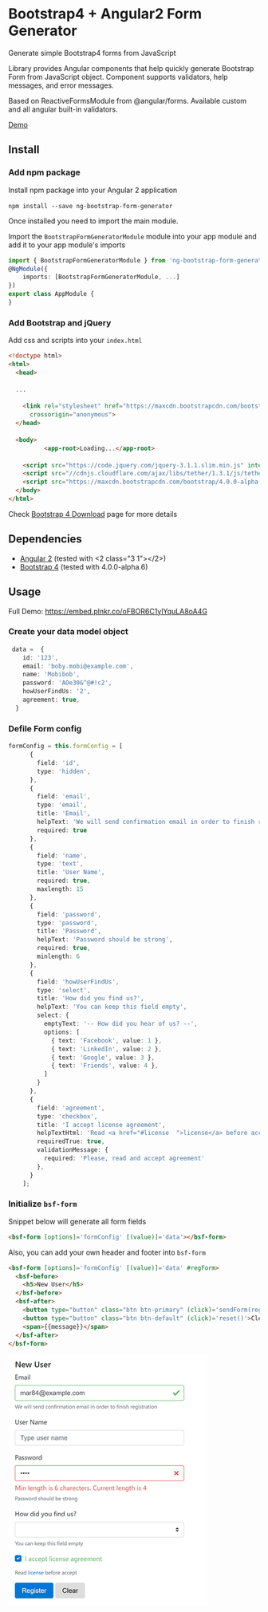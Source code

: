 
# Bootstrap4 + Angular2 Form Generator

Generate simple Bootstrap4 forms from JavaScript

Library provides Angular components that help quickly generate Bootstrap Form from JavaScript object. 
Component supports validators, help messages, and error messages. 

Based on ReactiveFormsModule from @angular/forms.
Available custom and all angular built-in validators.

[Demo](https://embed.plnkr.co/oFBOR6C1ylYquLA8oA4G) 

## Install

### Add npm package
Install npm package into your Angular 2 application

`npm install --save ng-bootstrap-form-generator`

Once installed you need to import the main module.

Import the `BootstrapFormGeneratorModule` module into your app module and add it to your app module's imports
```typescript
import { BootstrapFormGeneratorModule } from 'ng-bootstrap-form-generator';
@NgModule({
    imports: [BootstrapFormGeneratorModule, ...]
})
export class AppModule {
} 
```

### Add Bootstrap and jQuery

Add css and scripts into your `index.html`
```html
<!doctype html>
<html>
  <head>

  ...

    <link rel="stylesheet" href="https://maxcdn.bootstrapcdn.com/bootstrap/4.0.0-alpha.6/css/bootstrap.min.css" integrity="sha384-rwoIResjU2yc3z8GV/NPeZWAv56rSmLldC3R/AZzGRnGxQQKnKkoFVhFQhNUwEyJ"
      crossorigin="anonymous">
  </head>

  <body>
          <app-root>Loading...</app-root>

    <script src="https://code.jquery.com/jquery-3.1.1.slim.min.js" integrity="sha384-A7FZj7v+d/sdmMqp/nOQwliLvUsJfDHW+k9Omg/a/EheAdgtzNs3hpfag6Ed950n" crossorigin="anonymous"></script>
    <script src="//cdnjs.cloudflare.com/ajax/libs/tether/1.3.1/js/tether.min.js"></script>
    <script src="https://maxcdn.bootstrapcdn.com/bootstrap/4.0.0-alpha.6/js/bootstrap.min.js" integrity="sha384-vBWWzlZJ8ea9aCX4pEW3rVHjgjt7zpkNpZk+02D9phzyeVkE+jo0ieGizqPLForn" crossorigin="anonymous"></script>
  </body>
</html>
```
Check [Bootstrap 4 Download](https://v4-alpha.getbootstrap.com/getting-started/download/) page for more details

## Dependencies
* [Angular 2](https://angular.io) (tested with <2 class="3 1"></2>)
* [Bootstrap 4](https://v4-alpha.getbootstrap.com) (tested with 4.0.0-alpha.6)

## Usage
 Full Demo: https://embed.plnkr.co/oFBOR6C1ylYquLA8oA4G 

### Create your data model object
```typescript
 data =  {
    id: '123',
    email: 'boby.mobi@example.com',
    name: 'Mobibob',
    password: 'AOe30&^@#!c2',
    howUserFindUs: '2',
    agreement: true,
  }
```

### Defile Form config
```typescript
formConfig = this.formConfig = [
      {
        field: 'id',
        type: 'hidden',
      },
      {
        field: 'email',
        type: 'email',
        title: 'Email',
        helpText: 'We will send confirmation email in order to finish registration',
        required: true
      },
      {
        field: 'name',
        type: 'text',
        title: 'User Name',
        required: true,
        maxlength: 15
      },
      {
        field: 'password',
        type: 'password',
        title: 'Password',
        helpText: 'Password should be strong',
        required: true,
        minlength: 6
      },
      {
        field: 'howUserFindUs',
        type: 'select',
        title: 'How did you find us?',
        helpText: 'You can keep this field empty',
        select: {
          emptyText: '-- How did you hear of us? --',
          options: [
            { text: 'Facebook', value: 1 },
            { text: 'LinkedIn', value: 2 },
            { text: 'Google', value: 3 },
            { text: 'Friends', value: 4 },
          ]
        }
      },
      {
        field: 'agreement',
        type: 'checkbox',
        title: 'I accept license agreement',
        helpTextHtml: 'Read <a href="#license  ">license</a> before accept',
        requiredTrue: true,
        validationMessage: {
          required: 'Please, read and accept agreement'
        },
      }
    ];

```
### Initialize `bsf-form`

Snippet below will generate all form fields
```html
<bsf-form [options]='formConfig' [(value)]='data'></bsf-form>
```

Also, you can add your own header and footer into `bsf-form` 

```html
<bsf-form [options]='formConfig' [(value)]='data' #regForm>
  <bsf-before>
    <h5>New User</h5>
  </bsf-before>
  <bsf-after>
    <button type="button" class="btn btn-primary" (click)='sendForm(regForm.value, regForm.form.valid)'>Register</button>
    <button type="button" class="btn btn-default" (click)='reset()'>Clear</button>
    <span>{{message}}</span>
  </bsf-after>
</bsf-form>

```

![demo-form](https://raw.githubusercontent.com/Venzhyk/ng-bootstrap-form-generator/master/demo-form.png)
